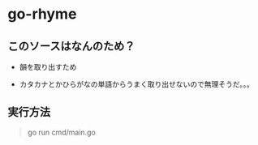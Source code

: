 # go-rhyme

## このソースはなんのため？

- 韻を取り出すため

- カタカナとかひらがなの単語からうまく取り出せないので無理そうだ。。。

## 実行方法

>  go run cmd/main.go